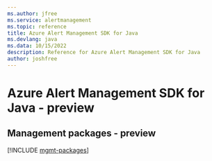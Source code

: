 ```yaml
---
ms.author: jfree
ms.service: alertmanagement
ms.topic: reference
title: Azure Alert Management SDK for Java
ms.devlang: java
ms.data: 10/15/2022
description: Reference for Azure Alert Management SDK for Java
author: joshfree
---
```

# Azure Alert Management SDK for Java - preview

## Management packages - preview
[!INCLUDE [mgmt-packages](alert-management-mgmt-index.md)]